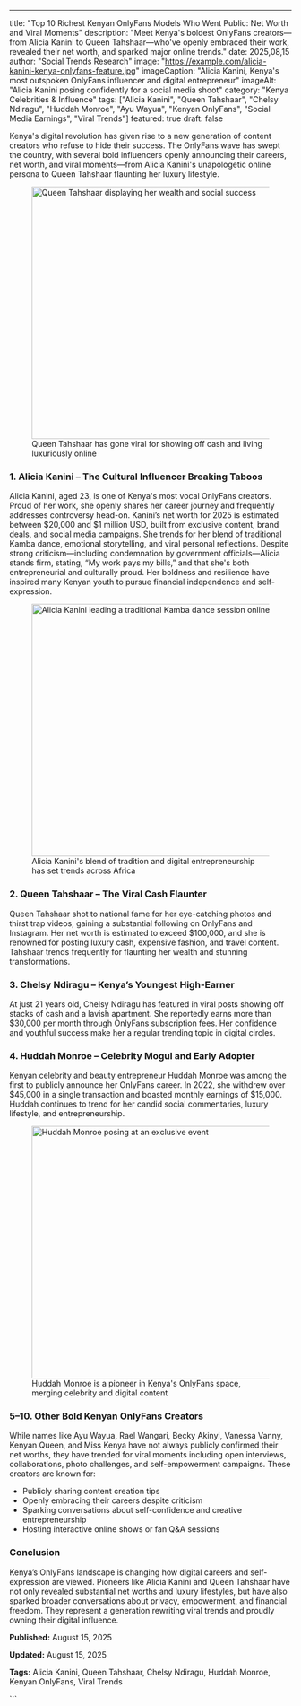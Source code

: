 ---
title: "Top 10 Richest Kenyan OnlyFans Models Who Went Public: Net Worth and Viral Moments"
description: "Meet Kenya's boldest OnlyFans creators—from Alicia Kanini to Queen Tahshaar—who've openly embraced their work, revealed their net worth, and sparked major online trends."
date: 2025,08,15
author: "Social Trends Research"
image: "https://example.com/alicia-kanini-kenya-onlyfans-feature.jpg"
imageCaption: "Alicia Kanini, Kenya's most outspoken OnlyFans influencer and digital entrepreneur"
imageAlt: "Alicia Kanini posing confidently for a social media shoot"
category: "Kenya Celebrities & Influence"
tags: ["Alicia Kanini", "Queen Tahshaar", "Chelsy Ndiragu", "Huddah Monroe", "Ayu Wayua", "Kenyan OnlyFans", "Social Media Earnings", "Viral Trends"]
featured: true
draft: false

<div class="article-content">

Kenya's digital revolution has given rise to a new generation of content creators who refuse to hide their success. The OnlyFans wave has swept the country, with several bold influencers openly announcing their careers, net worth, and viral moments—from Alicia Kanini's unapologetic online persona to Queen Tahshaar flaunting her luxury lifestyle.

<figure class="content-image">
  <img 
    src="https://example.com/queen-tahshaar-luxury-cash.jpg" 
    alt="Queen Tahshaar displaying her wealth and social success"
    loading="lazy"
    width="800"
    height="450"
  />
  <figcaption>Queen Tahshaar has gone viral for showing off cash and living luxuriously online</figcaption>
</figure>

### 1. Alicia Kanini – The Cultural Influencer Breaking Taboos
Alicia Kanini, aged 23, is one of Kenya's most vocal OnlyFans creators. Proud of her work, she openly shares her career journey and frequently addresses controversy head-on. Kanini’s net worth for 2025 is estimated between $20,000 and $1 million USD, built from exclusive content, brand deals, and social media campaigns. She trends for her blend of traditional Kamba dance, emotional storytelling, and viral personal reflections. Despite strong criticism—including condemnation by government officials—Alicia stands firm, stating, “My work pays my bills,” and that she's both entrepreneurial and culturally proud. Her boldness and resilience have inspired many Kenyan youth to pursue financial independence and self-expression.

<figure class="content-image">
  <img 
    src="https://example.com/alicia-kanini-cultural-dance.jpg" 
    alt="Alicia Kanini leading a traditional Kamba dance session online"
    loading="lazy"
    width="800"
    height="450"
  />
  <figcaption>Alicia Kanini's blend of tradition and digital entrepreneurship has set trends across Africa</figcaption>
</figure>

### 2. Queen Tahshaar – The Viral Cash Flaunter
Queen Tahshaar shot to national fame for her eye-catching photos and thirst trap videos, gaining a substantial following on OnlyFans and Instagram. Her net worth is estimated to exceed $100,000, and she is renowned for posting luxury cash, expensive fashion, and travel content. Tahshaar trends frequently for flaunting her wealth and stunning transformations.

### 3. Chelsy Ndiragu – Kenya’s Youngest High-Earner
At just 21 years old, Chelsy Ndiragu has featured in viral posts showing off stacks of cash and a lavish apartment. She reportedly earns more than $30,000 per month through OnlyFans subscription fees. Her confidence and youthful success make her a regular trending topic in digital circles.

### 4. Huddah Monroe – Celebrity Mogul and Early Adopter
Kenyan celebrity and beauty entrepreneur Huddah Monroe was among the first to publicly announce her OnlyFans career. In 2022, she withdrew over $45,000 in a single transaction and boasted monthly earnings of $15,000. Huddah continues to trend for her candid social commentaries, luxury lifestyle, and entrepreneurship.

<figure class="content-image">
  <img 
    src="https://example.com/huddah-monroe-celebrity-luxe.jpg" 
    alt="Huddah Monroe posing at an exclusive event"
    loading="lazy"
    width="800"
    height="450"
  />
  <figcaption>Huddah Monroe is a pioneer in Kenya's OnlyFans space, merging celebrity and digital content</figcaption>
</figure>

### 5–10. Other Bold Kenyan OnlyFans Creators
While names like Ayu Wayua, Rael Wangari, Becky Akinyi, Vanessa Vanny, Kenyan Queen, and Miss Kenya have not always publicly confirmed their net worths, they have trended for viral moments including open interviews, collaborations, photo challenges, and self-empowerment campaigns. These creators are known for:

- Publicly sharing content creation tips
- Openly embracing their careers despite criticism
- Sparking conversations about self-confidence and creative entrepreneurship
- Hosting interactive online shows or fan Q&A sessions

### Conclusion
Kenya’s OnlyFans landscape is changing how digital careers and self-expression are viewed. Pioneers like Alicia Kanini and Queen Tahshaar have not only revealed substantial net worths and luxury lifestyles, but have also sparked broader conversations about privacy, empowerment, and financial freedom. They represent a generation rewriting viral trends and proudly owning their digital influence.

<div class="article-meta">
  <p><strong>Published:</strong> August 15, 2025</p>
  <p><strong>Updated:</strong> August 15, 2025</p>
  <p><strong>Tags:</strong> Alicia Kanini, Queen Tahshaar, Chelsy Ndiragu, Huddah Monroe, Kenyan OnlyFans, Viral Trends</p>
</div>

</div>
```
